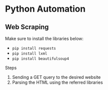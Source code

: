 # Python Automation

## Web Scraping
Make sure to install the libraries below:
- ``pip install requests``
- ``pip install lxml``
- ``pip install beautifulsoup4``

Steps
1. Sending a GET query to the desired website
2. Parsing the HTML using the referred libraries